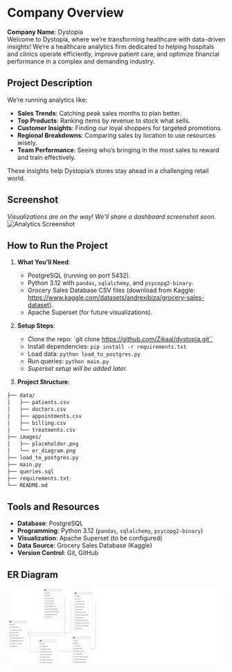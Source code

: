 # Company Overview
**Company Name**: Dystopia  
Welcome to Dystopia, where we’re transforming healthcare with data-driven insights! We’re a healthcare analytics firm dedicated to helping hospitals and clinics operate efficiently, improve patient care, and optimize financial performance in a complex and demanding industry.

## Project Description

We’re running analytics like:
- **Sales Trends**: Catching peak sales months to plan better.
- **Top Products**: Ranking items by revenue to stock what sells.
- **Customer Insights**: Finding our loyal shoppers for targeted promotions.
- **Regional Breakdowns**: Comparing sales by location to use resources wisely.
- **Team Performance**: Seeing who’s bringing in the most sales to reward and train effectively.

These insights help Dystopia’s stores stay ahead in a challenging retail world.

## Screenshot
*Visualizations are on the way! We’ll share a dashboard screenshot soon.*  
![Analytics Screenshot](images/placeholder.png)

## How to Run the Project
1. **What You’ll Need**:
   - PostgreSQL (running on port 5432).
   - Python 3.12 with `pandas`, `sqlalchemy`, and `psycopg2-binary`.
   - Grocery Sales Database CSV files (download from Kaggle: https://www.kaggle.com/datasets/andrexibiza/grocery-sales-dataset).
   - Apache Superset (for future visualizations).

2. **Setup Steps**:
   - Clone the repo: `git clone https://github.com/Zikaal/dystopia.git``
   - Install dependencies: `pip install -r requirements.txt`
   - Load data: `python load_to_postgres.py`
   - Run queries: `python main.py`
   - *Superset setup will be added later.*

3. **Project Structure**:
```plaintext
├── data/
│   ├── patients.csv
│   ├── doctors.csv
│   ├── appointments.csv
│   ├── billing.csv
│   └── treatments.csv
├── images/
│   ├── placeholder.png
│   └── er_diagram.png
├── load_to_postgres.py
├── main.py
├── queries.sql
├── requirements.txt
└── README.md
```


## Tools and Resources
- **Database**: PostgreSQL
- **Programming**: Python 3.12 (`pandas`, `sqlalchemy`, `psycopg2-binary`)
- **Visualization**: Apache Superset (to be configured)
- **Data Source**: Grocery Sales Database (Kaggle)
- **Version Control**: Git, GitHub

## ER Diagram
![ER Diagram](images/ERD.png)
